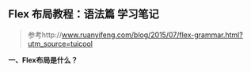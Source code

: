 Flex 布局教程：语法篇 学习笔记
--
> 参考http://www.ruanyifeng.com/blog/2015/07/flex-grammar.html?utm_source=tuicool  


**一、Flex布局是什么？**


